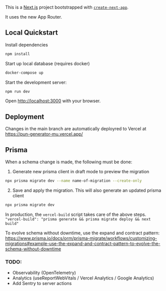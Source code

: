 This is a [Next.js](https://nextjs.org/) project bootstrapped with [`create-next-app`](https://github.com/vercel/next.js/tree/canary/packages/create-next-app).

It uses the new App Router.


## Local Quickstart

Install dependencies

```bash
npm install
```

Start up local database (requires docker)

```bash
docker-compose up
```

Start the development server:

```bash
npm run dev
```

Open [http://localhost:3000](http://localhost:3000) with your browser.


## Deployment

Changes in the main branch are automatically deployred to Vercel at https://pun-generator-mu.vercel.app/


## Prisma

When a schema change is made, the following must be done:

1. Generate new prisma client in draft mode to preview the migration
```bash
npx prisma migrate dev --name name-of-migration --create-only
```

2. Save and apply the migration. This will also generate an updated prisma client
```bash
npx prisma migrate dev
```

In production, the `vercel-build` script takes care of the above steps.
`"vercel-build": "prisma generate && prisma migrate deploy && next build"`

To evolve schema without downtime, use the expand and contract pattern:
https://www.prisma.io/docs/orm/prisma-migrate/workflows/customizing-migrations#example-use-the-expand-and-contract-pattern-to-evolve-the-schema-without-downtime

### TODO:
- Observability (OpenTelemetry)
- Analytics (useReportWebVitals / Vercel Analytics / Google Analytics)
- Add Sentry to server actions


